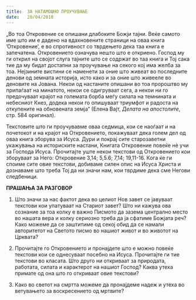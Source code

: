 ```yaml
---
title:  ЗА НАТАМОШНО ПРОУЧУВАЊЕ
date:   20/04/2018
---
```


„Во тоа Откровение се опишани длабоките Божји тајни. Веќе самото име што им е дадено на вдахновените страници на оваа книга ’Откровение’,  е во спротивност со тврдењето дека таа книга е запечатена. Откровението означува нешто што е откриено. Господ му ги открил на својот слуга тајните што се содржат во таа книга и Тој сака тие да му бидат достапни за проучување на секого кој има желба за тоа. Нејзините вистини се наменети за оние што живеат во последните денови од земната историја, исто како и за оние што живееле во деновите на Јована. Некои од настаните опишани во тоа пророштво му припаѓаат на минатото, некои се одигруваат сега, а некои ни го предочуваат крајот на големата борба меѓу силата на темнината и небесниот Кнез, додека некои го опишуваат триумфот и радоста на откупените на обновената земја“ (Елена Вајт, *Делата на апостолите*, стр. 584 оригинал).

Текстовите што ги проучувавме оваа седмица, кои се наоѓаат и на почетокот и на крајот на Откровението, покажуваат дека голем дел од оваа книга зборува за Исуса. Дури и покрај сите старозаветни укажувања на историските настани, Книгата Откровение повеќе нѐ учи за Господа Ису­са. Прочитајте уште некои текстови од Откровението кои зборуваат за Него: Откровение 3,14; 5,5.6; 7,14; 19,11-16. Кога ќе ги споиме сите овие текстови, добиваме силен опис на Исуса Христа и дознаваме што треба Тој да ни значи нам, кои тврдиме дека сме Негови следбеници.

**ПРАШАЊА ЗА РАЗГОВОР**

1. Што значи за нас фактот дека во целиот Нов завет се јавуваат текстови кои упатуваат на Стариот завет? Што ни кажува ова сознание за тоа колку е важно Писмото да зазема централно место во нашата вера и колку сериозно треба да ја сфатиме Божјата реч? Како можеме да се заштитиме од секој обид да се намали авторитетот на Светото писмо во нашиот живот и во животот на Црквата?

2. Прочитајте го Откровението и пронајдете што е можно повеќе текстови кои се однесуваат посебно на Исуса. Прочитајте ги тие текстови во класата. Што друго ни откриваат за природата, работата, силата и карактерот на нашиот Господ? Каква утеха примате од она што го откриваат овие текстови?

3. Како во светот на смртта можеме да пронајдеме надеж и утеха во ветувањето за воскресението од мртвите?
